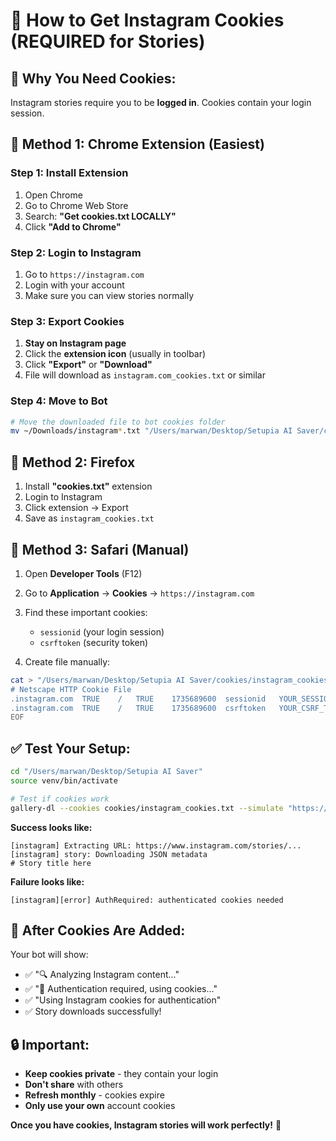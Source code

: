 # 🍪 How to Get Instagram Cookies (REQUIRED for Stories)

## 🚨 **Why You Need Cookies:**
Instagram stories require you to be **logged in**. Cookies contain your login session.

## 🔧 **Method 1: Chrome Extension (Easiest)**

### **Step 1: Install Extension**
1. Open Chrome
2. Go to Chrome Web Store
3. Search: **"Get cookies.txt LOCALLY"**
4. Click **"Add to Chrome"**

### **Step 2: Login to Instagram**
1. Go to `https://instagram.com`
2. Login with your account
3. Make sure you can view stories normally

### **Step 3: Export Cookies**
1. **Stay on Instagram page**
2. Click the **extension icon** (usually in toolbar)
3. Click **"Export"** or **"Download"**
4. File will download as `instagram.com_cookies.txt` or similar

### **Step 4: Move to Bot**
```bash
# Move the downloaded file to bot cookies folder
mv ~/Downloads/instagram*.txt "/Users/marwan/Desktop/Setupia AI Saver/cookies/instagram_cookies.txt"
```

## 🔧 **Method 2: Firefox**

1. Install **"cookies.txt"** extension
2. Login to Instagram
3. Click extension → Export
4. Save as `instagram_cookies.txt`

## 🔧 **Method 3: Safari (Manual)**

1. Open **Developer Tools** (F12)
2. Go to **Application** → **Cookies** → `https://instagram.com`
3. Find these important cookies:
   - `sessionid` (your login session)
   - `csrftoken` (security token)

4. Create file manually:
```bash
cat > "/Users/marwan/Desktop/Setupia AI Saver/cookies/instagram_cookies.txt" << 'EOF'
# Netscape HTTP Cookie File
.instagram.com	TRUE	/	TRUE	1735689600	sessionid	YOUR_SESSION_ID_HERE
.instagram.com	TRUE	/	TRUE	1735689600	csrftoken	YOUR_CSRF_TOKEN_HERE
EOF
```

## ✅ **Test Your Setup:**

```bash
cd "/Users/marwan/Desktop/Setupia AI Saver"
source venv/bin/activate

# Test if cookies work
gallery-dl --cookies cookies/instagram_cookies.txt --simulate "https://www.instagram.com/stories/azyzsmida/3728876191093667747/"
```

**Success looks like:**
```
[instagram] Extracting URL: https://www.instagram.com/stories/...
[instagram] story: Downloading JSON metadata
# Story title here
```

**Failure looks like:**
```
[instagram][error] AuthRequired: authenticated cookies needed
```

## 🎯 **After Cookies Are Added:**

Your bot will show:
- ✅ "🔍 Analyzing Instagram content..."
- ✅ "🔐 Authentication required, using cookies..." 
- ✅ "Using Instagram cookies for authentication"
- ✅ Story downloads successfully!

## 🔒 **Important:**
- **Keep cookies private** - they contain your login
- **Don't share** with others
- **Refresh monthly** - cookies expire
- **Only use your own** account cookies

**Once you have cookies, Instagram stories will work perfectly!** 🚀
